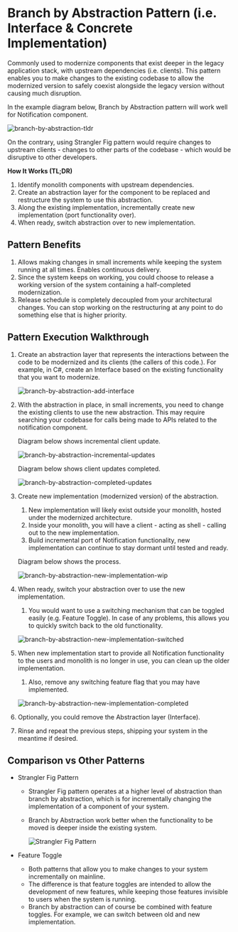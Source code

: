 # Branch by Abstraction Pattern (i.e. Interface & Concrete Implementation)

Commonly used to modernize components that exist deeper in the legacy application stack, with upstream dependencies (i.e. clients). This pattern enables you to make changes to the existing codebase to allow the modernized version to safely coexist alongside the legacy version without causing much disruption.

In the example diagram below, Branch by Abstraction pattern will work well for Notification component.

![branch-by-abstraction-tldr](../diagrams/branch-by-abstraction-tldr.png)

On the contrary, using Strangler Fig pattern would require changes to upstream clients - changes to other parts of the codebase - which would be disruptive to other developers. 

**How It Works (TL;DR)**

1. Identify monolith components with upstream dependencies.
1. Create an abstraction layer for the component to be replaced and restructure the system to use this abstraction.
1. Along the existing implementation, incrementally create new implementation (port functionality over).
1. When ready, switch abstraction over to new implementation.

## Pattern Benefits

1. Allows making changes in small increments while keeping the system running at all times. Enables continuous delivery.
1. Since the system keeps on working, you could choose to release a working version of the system containing a half-completed modernization.
1. Release schedule is completely decoupled from your architectural changes. You can stop working on the restructuring at any point to do something else that is higher priority.

## Pattern Execution Walkthrough

1. Create an abstraction layer that represents the interactions between the code to be modernized and its clients (the callers of this code.). For example, in C#, create an Interface based on the existing functionality that you want to modernize.

    ![branch-by-abstraction-add-interface](../diagrams/branch-by-abstraction-add-interface.png)

1. With the abstraction in place, in small increments, you need to change the existing clients to use the new abstraction. This may require searching your codebase for calls being made to APIs related to the notification component.

    Diagram below shows incremental client update.

    ![branch-by-abstraction-incremental-updates](../diagrams/branch-by-abstraction-clients-incremental-updates.png)

    Diagram below shows client updates completed.

    ![branch-by-abstraction-completed-updates](../diagrams/branch-by-abstraction-clients-completed-updates.png)

1. Create new implementation (modernized version) of the abstraction.
    1. New implementation will likely exist outside your monolith, hosted under the modernized architecture. 
    1. Inside your monolith, you will have a client - acting as shell - calling out to the new implementation.
    1. Build incremental port of Notification functionality, new implementation can continue to stay dormant until tested and ready.

    Diagram below shows the process.

    ![branch-by-abstraction-new-implementation-wip](../diagrams/branch-by-abstraction-new-implementation-wip.png)

1. When ready, switch your abstraction over to use the new implementation.
    1. You would want to use a switching mechanism that can be toggled easily (e.g. Feature Toggle). In case of any problems, this allows you to quickly switch back to the old functionality.

    ![branch-by-abstraction-new-implementation-switched](../diagrams/branch-by-abstraction-new-implementation-switched.png)

1. When new implementation start to provide all Notification functionality to the users and monolith is no longer in use, you can clean up the older implementation.
    1. Also, remove any switching feature flag that you may have implemented. 

    ![branch-by-abstraction-new-implementation-completed](../diagrams/branch-by-abstraction-new-implementation-completed.png)

1. Optionally, you could remove the Abstraction layer (Interface).

1. Rinse and repeat the previous steps, shipping your system in the meantime if desired.

## Comparison vs Other Patterns

- Strangler Fig Pattern
  - Strangler Fig pattern operates at a higher level of abstraction than branch by abstraction, which is for incrementally changing the implementation of a component of your system.
  - Branch by Abstraction work better when the functionality to be moved is deeper inside the existing system.

    ![Strangler Fig Pattern](../diagrams/strangler-fig-pattern-unfit.png)

- Feature Toggle
  - Both patterns that allow you to make changes to your system incrementally on mainline.
  - The difference is that feature toggles are intended to allow the development of new features, while keeping those features invisible to users when the system is running.
  - Branch by abstraction can of course be combined with feature toggles. For example, we can switch between old and new implementation.